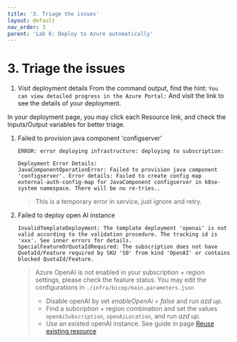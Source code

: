 ```yaml
---
title: '3. Triage the issues'
layout: default
nav_order: 3
parent: 'Lab 6: Deploy to Azure automatically'
---
```


# 3. Triage the issues

1. Visit deployment details
  From the command output, find the hint:
  `You can view detailed progress in the Azure Portal:`
  And visit the link to see the details of your deployment.

  In your deployment page, you may click each Resource link, and check the Inputs/Output variables for better triage.

1. Failed to provision java component 'configserver'

    ```text
    ERROR: error deploying infrastructure: deploying to subscription:

    Deployment Error Details:
    JavaComponentOperationError: Failed to provision java component 'configserver'. Error details: Failed to create config map external-auth-config-map for JavaComponent configserver in k8se-system namespace. There will be no re-tries..
    ```

    > This is a temporary error in service, just ignore and retry.

1. Failed to deploy open AI instance

    ```text
    InvalidTemplateDeployment: The template deployment 'openai' is not valid according to the validation procedure. The tracking id is 'xxx'. See inner errors for details.
    SpecialFeatureOrQuotaIdRequired: The subscription does not have QuotaId/Feature required by SKU 'S0' from kind 'OpenAI' or contains blocked QuotaId/Feature.
    ```

    > Azure OpenAI is not enabled in your subscription + region settings, please check the feature status. You may edit the configurations in `./infra/bicep/main.parameters.json`
    > - Disable openAI by set *enableOpenAi = false* and run *azd up*.
    > - Find a subcription + region combination and set the values `openAiSubscription`, `openAiLocation`, and run *azd up*.
    > - Use an existed openAI instance. See guide in page [Reuse existing resource](./0604.md)
